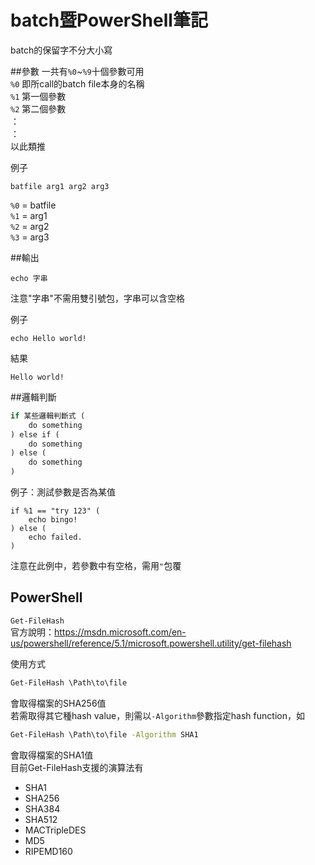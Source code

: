 # batch暨PowerShell筆記

batch的保留字不分大小寫  

##參數
一共有`%0`~`%9`十個參數可用  
`%0` 即所call的batch file本身的名稱  
`%1` 第一個參數  
`%2` 第二個參數  
：  
：  
以此類推  

例子  
```batch
batfile arg1 arg2 arg3
```
`%0` = batfile  
`%1` = arg1  
`%2` = arg2  
`%3` = arg3  


##輸出
```batch
echo 字串
```
注意"字串"不需用雙引號包，字串可以含空格  

例子  
```batch
echo Hello world!
```
結果
```batch
Hello world!
```


##邏輯判斷
```bat
if 某些邏輯判斷式 (
    do something
) else if (
    do something
) else (
    do something
)
```

例子：測試參數是否為某值  
```batch
if %1 == "try 123" (
	echo bingo!
) else (
	echo failed.
)
```
注意在此例中，若參數中有空格，需用`"`包覆  

## PowerShell
`Get-FileHash`  
官方說明：<https://msdn.microsoft.com/en-us/powershell/reference/5.1/microsoft.powershell.utility/get-filehash>  

使用方式  

```bat
Get-FileHash \Path\to\file
```
會取得檔案的SHA256值  
若需取得其它種hash value，則需以`-Algorithm`參數指定hash function，如  
```bat
Get-FileHash \Path\to\file -Algorithm SHA1
```
會取得檔案的SHA1值  
目前Get-FileHash支援的演算法有
* SHA1
* SHA256
* SHA384
* SHA512
* MACTripleDES
* MD5
* RIPEMD160